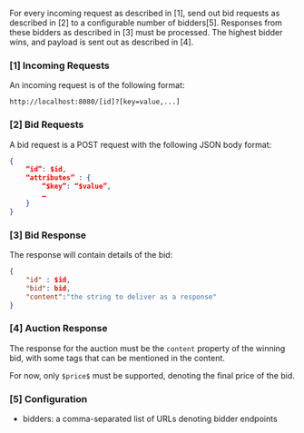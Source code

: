 For every incoming request as described in [1], send out bid requests as described in [2] to a configurable number of bidders[5]. Responses from these bidders as described in [3] must be processed. The highest bidder wins, and payload is sent out as described in [4].

### [1] Incoming Requests

An incoming request is of the following format:

```
http://localhost:8080/[id]?[key=value,...]
```

### [2] Bid Requests

A bid request is a POST request with the following JSON body format:

```json
{
	“id”: $id,
	“attributes” : {
		“$key”: “$value”,
		…
	}
}
```

### [3] Bid Response

The response will contain details of the bid:

```json
{
	"id" : $id,
	"bid": bid,
	"content":"the string to deliver as a response"
}
```

### [4] Auction Response

The response for the auction must be the `content` property of the winning bid, with some tags that can be mentioned in the content.

For now, only `$price$` must be supported, denoting the final price of the bid.

### [5] Configuration

* bidders: a comma-separated list of URLs denoting bidder endpoints
